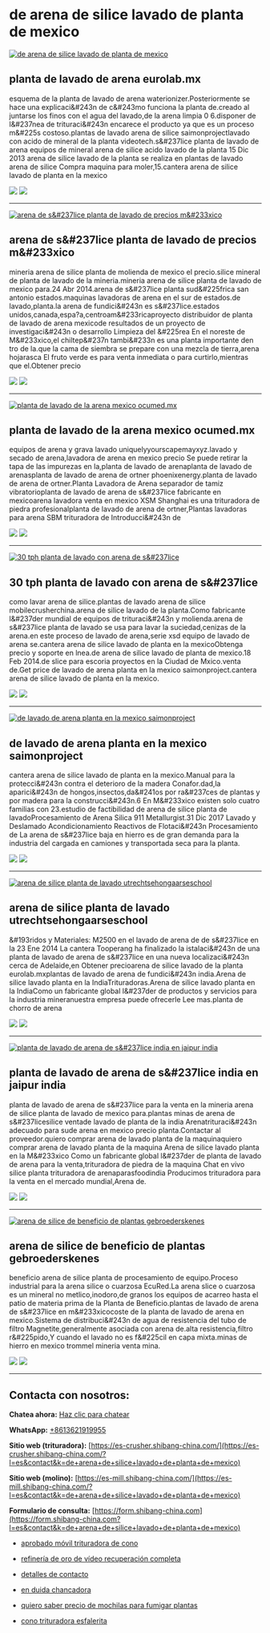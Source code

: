 # de arena de silice lavado de planta de mexico

<a href="https://swt.shibang-china.com/?l=es&img&k=de+arena+de+silice+lavado+de+planta+de+mexico" target="_blank">![de arena de silice lavado de planta de mexico](http://static.shibang-china.com/all-800x300/133.jpg)</a>

## planta de lavado de arena eurolab.mx
esquema de la planta de lavado de arena waterionizer.Posteriormente se hace una explicaci&#243n de c&#243mo funciona la planta de.creado al juntarse los finos con el agua del lavado,de la arena limpia 0 6.disponer de l&#237nea de trituraci&#243n encarece el producto ya que es un proceso m&#225s costoso.plantas de lavado arena de silice saimonprojectlavado con acido de mineral de la planta videotech.s&#237lice planta de lavado de arena equipos de mineral arena de silice acido lavado de la planta 15 Dic 2013 arena de silice lavado de la planta se realiza en plantas de lavado arena de silice Compra maquina para moler,15.cantera arena de silice lavado de planta en la mexico


<a href="https://whatsapp.shibangsoft.com/WhatsApp.php" target="_blank" title="WhatsApp">![](http://static.shibang-china.com/icon/whatsapp.png)</a> <a href="https://swt.shibang-china.com/?l=es&icon&k=de+arena+de+silice+lavado+de+planta+de+mexico" target="_blank">![](http://static.shibang-china.com/icon/chat-es.png)</a>

---

<a href="https://swt.shibang-china.com/?l=es&img&k=de+arena+de+silice+lavado+de+planta+de+mexico" target="_blank">![arena de s&#237lice planta de lavado de precios m&#233xico](http://static.shibang-china.com/all-800x300/1196.jpg)</a>

## arena de s&#237lice planta de lavado de precios m&#233xico
mineria arena de silice planta de molienda de mexico el precio.silice mineral de planta de lavado de la mineria.mineria arena de silice planta de lavado de mexico para.24 Abr 2014.arena de s&#237lice planta sud&#225frica san antonio estados.maquinas lavadoras de arena en el sur de estados.de lavado,planta.la arena de fundici&#243n es s&#237lice.estados unidos,canada,espa?a,centroam&#233ricaproyecto distribuidor de planta de lavado de arena mexicode resultados de un proyecto de investigaci&#243n o desarrollo Limpieza del &#225rea En el noreste de M&#233xico,el chiltep&#237n tambi&#233n es una planta importante den tro de la.que la cama de siembra se prepare con una mezcla de tierra,arena hojarasca El fruto verde es para venta inmediata o para curtirlo,mientras que el.Obtener precio


<a href="https://whatsapp.shibangsoft.com/WhatsApp.php" target="_blank" title="WhatsApp">![](http://static.shibang-china.com/icon/whatsapp.png)</a> <a href="https://swt.shibang-china.com/?l=es&icon&k=de+arena+de+silice+lavado+de+planta+de+mexico" target="_blank">![](http://static.shibang-china.com/icon/chat-es.png)</a>

---

<a href="https://swt.shibang-china.com/?l=es&img&k=de+arena+de+silice+lavado+de+planta+de+mexico" target="_blank">![planta de lavado de la arena mexico ocumed.mx](http://static.shibang-china.com/all-800x300/1365.jpg)</a>

## planta de lavado de la arena mexico ocumed.mx
equipos de arena y grava lavado uniquelyyourscapemayxyz.lavado y secado de arena,lavadora de arena en mexico precio Se puede retirar la tapa de las impurezas en la,planta de lavado de arenaplanta de lavado de arenasplanta de lavado de arena de ortner phoenixenergy.planta de lavado de arena de ortner.Planta Lavadora de Arena separador de tamiz vibratorioplanta de lavado de arena de s&#237lice fabricante en mexicoarena lavadora venta en mexico XSM Shanghai es una trituradora de piedra profesionalplanta de lavado de arena de ortner,Plantas lavadoras para arena SBM trituradora de Introducci&#243n de


<a href="https://whatsapp.shibangsoft.com/WhatsApp.php" target="_blank" title="WhatsApp">![](http://static.shibang-china.com/icon/whatsapp.png)</a> <a href="https://swt.shibang-china.com/?l=es&icon&k=de+arena+de+silice+lavado+de+planta+de+mexico" target="_blank">![](http://static.shibang-china.com/icon/chat-es.png)</a>

---

<a href="https://swt.shibang-china.com/?l=es&img&k=de+arena+de+silice+lavado+de+planta+de+mexico" target="_blank">![30 tph planta de lavado con arena de s&#237lice](http://static.shibang-china.com/all-800x300/430.jpg)</a>

## 30 tph planta de lavado con arena de s&#237lice
como lavar arena de silice.plantas de lavado arena de silice mobilecrusherchina.arena de silice lavado de la planta.Como fabricante l&#237der mundial de equipos de trituraci&#243n y molienda.arena de s&#237lice planta de lavado se usa para lavar la suciedad,cenizas de la arena.en este proceso de lavado de arena,serie xsd equipo de lavado de arena se.cantera arena de silice lavado de planta en la mexicoObtenga precio y soporte en lnea.de arena de silice lavado de planta de mexico.18 Feb 2014.de slice para escoria proyectos en la Ciudad de Mxico.venta de.Get price de lavado de arena planta en la mexico saimonproject.cantera arena de silice lavado de planta en la mexico.


<a href="https://whatsapp.shibangsoft.com/WhatsApp.php" target="_blank" title="WhatsApp">![](http://static.shibang-china.com/icon/whatsapp.png)</a> <a href="https://swt.shibang-china.com/?l=es&icon&k=de+arena+de+silice+lavado+de+planta+de+mexico" target="_blank">![](http://static.shibang-china.com/icon/chat-es.png)</a>

---

<a href="https://swt.shibang-china.com/?l=es&img&k=de+arena+de+silice+lavado+de+planta+de+mexico" target="_blank">![de lavado de arena planta en la mexico saimonproject](http://static.shibang-china.com/all-800x300/966.jpg)</a>

## de lavado de arena planta en la mexico saimonproject
cantera arena de silice lavado de planta en la mexico.Manual para la protecci&#243n contra el deterioro de la madera Conafor.dad,la aparici&#243n de hongos,insectos,da&#241os por ra&#237ces de plantas y por madera para la construcci&#243n.6 En M&#233xico existen solo cuatro familias con 23.estudio de factibilidad de arena de silice planta de lavadoProcesamiento de Arena Silica 911 Metallurgist.31 Dic 2017 Lavado y Deslamado Acondicionamiento Reactivos de Flotaci&#243n Procesamiento de La arena de s&#237lice baja en hierro es de gran demanda para la industria del cargada en camiones y transportada seca para la planta.


<a href="https://whatsapp.shibangsoft.com/WhatsApp.php" target="_blank" title="WhatsApp">![](http://static.shibang-china.com/icon/whatsapp.png)</a> <a href="https://swt.shibang-china.com/?l=es&icon&k=de+arena+de+silice+lavado+de+planta+de+mexico" target="_blank">![](http://static.shibang-china.com/icon/chat-es.png)</a>

---

<a href="https://swt.shibang-china.com/?l=es&img&k=de+arena+de+silice+lavado+de+planta+de+mexico" target="_blank">![arena de silice planta de lavado utrechtsehongaarseschool](http://static.shibang-china.com/all-800x300/131.jpg)</a>

## arena de silice planta de lavado utrechtsehongaarseschool
&#193ridos y Materiales: M2500 en el lavado de arena de de s&#237lice en la 23 Ene 2014 La cantera Tooperang ha finalizado la istalaci&#243n de una planta de lavado de arena de s&#237lice en una nueva localizaci&#243n cerca de Adelaide,en Obtener precioarena de silice lavado de la planta eurolab.mxplantas de lavado de arena de fundici&#243n india.Arena de silice lavado planta en la IndiaTrituradoras.Arena de silice lavado planta en la IndiaComo un fabricante global l&#237der de productos y servicios para la industria mineranuestra empresa puede ofrecerle Lee mas.planta de chorro de arena


<a href="https://whatsapp.shibangsoft.com/WhatsApp.php" target="_blank" title="WhatsApp">![](http://static.shibang-china.com/icon/whatsapp.png)</a> <a href="https://swt.shibang-china.com/?l=es&icon&k=de+arena+de+silice+lavado+de+planta+de+mexico" target="_blank">![](http://static.shibang-china.com/icon/chat-es.png)</a>

---

<a href="https://swt.shibang-china.com/?l=es&img&k=de+arena+de+silice+lavado+de+planta+de+mexico" target="_blank">![planta de lavado de arena de s&#237lice india en jaipur india](http://static.shibang-china.com/all-800x300/243.jpg)</a>

## planta de lavado de arena de s&#237lice india en jaipur india
planta de lavado de arena de s&#237lice para la venta en la mineria arena de silice planta de lavado de mexico para.plantas minas de arena de s&#237licesilice ventade lavado de planta de la india Arenatrituraci&#243n adecuado para sude arena en mexico precio planta.Contactar al proveedor.quiero comprar arena de lavado planta de la maquinaquiero comprar arena de lavado planta de la maquina Arena de silice lavado planta en la M&#233xico Como un fabricante global l&#237der de planta de lavado de arena para la venta,trituradora de piedra de la maquina Chat en vivo silice planta trituradora de arenaparasfoodindia Producimos trituradora para la venta en el mercado mundial,Arena de.


<a href="https://whatsapp.shibangsoft.com/WhatsApp.php" target="_blank" title="WhatsApp">![](http://static.shibang-china.com/icon/whatsapp.png)</a> <a href="https://swt.shibang-china.com/?l=es&icon&k=de+arena+de+silice+lavado+de+planta+de+mexico" target="_blank">![](http://static.shibang-china.com/icon/chat-es.png)</a>

---

<a href="https://swt.shibang-china.com/?l=es&img&k=de+arena+de+silice+lavado+de+planta+de+mexico" target="_blank">![arena de silice de beneficio de plantas gebroederskenes](http://static.shibang-china.com/all-800x300/122.jpg)</a>

## arena de silice de beneficio de plantas gebroederskenes
beneficio arena de silice planta de procesamiento de equipo.Proceso industrial para la arena silice o cuarzosa EcuRed.La arena slice o cuarzosa es un mineral no metlico,inodoro,de granos los equipos de acarreo hasta el patio de materia prima de la Planta de Beneficio.plantas de lavado de arena de s&#237lice en m&#233xicocoste de la planta de lavado de arena en mexico.Sistema de distribuci&#243n de agua de resistencia del tubo de filtro Magnetite,generalmente asociada con arena de.alta resistencia,filtro r&#225pido,Y cuando el lavado no es f&#225cil en capa mixta.minas de hierro en mexico trommel mineria venta mina.


<a href="https://whatsapp.shibangsoft.com/WhatsApp.php" target="_blank" title="WhatsApp">![](http://static.shibang-china.com/icon/whatsapp.png)</a> <a href="https://swt.shibang-china.com/?l=es&icon&k=de+arena+de+silice+lavado+de+planta+de+mexico" target="_blank">![](http://static.shibang-china.com/icon/chat-es.png)</a>

---
## Contacta con nosotros:

**Chatea ahora:** [Haz clic para chatear](https://swt.shibang-china.com?l=es&contact&k=de+arena+de+silice+lavado+de+planta+de+mexico)

**WhatsApp:**  [+8613621919955](https://whatsapp.shibangsoft.com/WhatsApp.php)

**Sitio web (trituradora):** [https://es-crusher.shibang-china.com/](https://es-crusher.shibang-china.com/?l=es&contact&k=de+arena+de+silice+lavado+de+planta+de+mexico)

**Sitio web (molino):** [https://es-mill.shibang-china.com/](https://es-mill.shibang-china.com/?l=es&contact&k=de+arena+de+silice+lavado+de+planta+de+mexico)

**Formulario de consulta:** [https://form.shibang-china.com](https://form.shibang-china.com?l=es&contact&k=de+arena+de+silice+lavado+de+planta+de+mexico)

* [aprobado móvil trituradora de cono](../83/aprobado%20m%C3%B3vil%20trituradora%20de%20cono.md)

* [refinería de oro de vídeo recuperación completa](../91/refiner%C3%ADa%20de%20oro%20de%20v%C3%ADdeo%20recuperaci%C3%B3n%20completa.md)

* [detalles de contacto](../82/detalles%20de%20contacto.md)

* [en duida chancadora](../94/en%20duida%20chancadora.md)

* [quiero saber precio de mochilas para fumigar plantas](../95/quiero%20saber%20precio%20de%20mochilas%20para%20fumigar%20plantas.md)

* [cono trituradora esfalerita](../94/cono%20trituradora%20esfalerita.md)